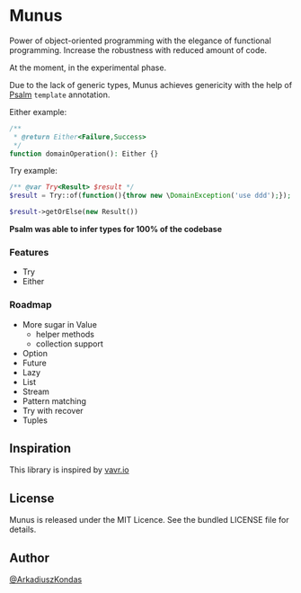 # Munus

Power of object-oriented programming with the elegance of functional programming.
Increase the robustness with reduced amount of code.

At the moment, in the experimental phase.

Due to the lack of generic types, Munus achieves genericity with the help of [Psalm](https://github.com/vimeo/psalm) `template` annotation.

Either example:
```php
/**
 * @return Either<Failure,Success>
 */
function domainOperation(): Either {}
```

Try example:
```php
/** @var Trƴ<Result> $result */
$result = Trƴ::of(function(){throw new \DomainException('use ddd');});

$result->getOrElse(new Result())
```

**Psalm was able to infer types for 100% of the codebase**

### Features

 - Try
 - Either

### Roadmap

 - More sugar in Value
    - helper methods
    - collection support
 - Option
 - Future
 - Lazy
 - List
 - Stream
 - Pattern matching
 - Try with recover
 - Tuples

## Inspiration

This library is inspired by [vavr.io](https://www.vavr.io/)

## License

Munus is released under the MIT Licence. See the bundled LICENSE file for details.

## Author

[@ArkadiuszKondas](https://twitter.com/ArkadiuszKondas)
